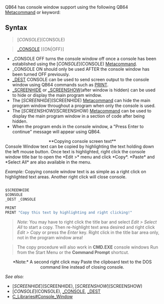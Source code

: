 QB64 has console window support using the following QB64 [Metacommand](Metacommand) or keyword:

## Syntax

>  [$CONSOLE]($CONSOLE)

>  [_CONSOLE](_CONSOLE) [{ON|OFF}]


* _CONSOLE OFF turns the console window off once a console has been established using the [$CONSOLE]($CONSOLE) [Metacommand](Metacommand).
* _CONSOLE ON should only be used AFTER the console window has been turned OFF previously.
* [_DEST](_DEST) CONSOLE can be used to send screen output to the console window using QB64 commands such as [PRINT](PRINT).
* [_SCREENHIDE](_SCREENHIDE) or [_SCREENSHOW](_SCREENSHOW)(after window is hidden) can be used to hide or display the main program window.
* The [$SCREENHIDE]($SCREENHIDE) [Metacommand](Metacommand) can hide the main program window throughout a program when only the console is used.
* The [$SCREENSHOW]($SCREENSHOW) [Metacommand](Metacommand) can be used to display the main program window in a section of code after being hidden.
* When the program ends in the console window, a "Press Enter to continue" message will appear using QB64.


<center>**Copying console screen text**</center>
Console Window text can be copied by highlighting the text holding down the left mouse button. Once text is highlighted, right click the console window title bar to open the *Edit >* menu and click *Copy*. *Paste* and *Select All* are also available in the menu.

*Example:* Copying console window text is as simple as a right click on highlighted text areas. Another right click will close console.

```vb

$SCREENHIDE
$CONSOLE
_DEST _CONSOLE

PRINT
PRINT "Copy this text by highlighting and right clicking!" 

```
>  *Note:* You may have to right click the title bar and select *Edit > Select All* to start a copy. Then re-highlight text area desired and right click *Edit > Copy* or press the *Enter* key. Right click in the title bar area only, not in the program window area!


>  The copy procedure will also work in **CMD.EXE** console windows Run from the Start Menu or the **Command Prompt** shortcut. 

<center>*Note:* A second right click may Paste the clipboard text to the DOS command line instead of closing console.</center>


*See also:*
* [$SCREENHIDE]($SCREENHIDE), [$SCREENSHOW]($SCREENSHOW)
* [$CONSOLE]($CONSOLE), [_CONSOLE](_CONSOLE), [_DEST](_DEST)
* [C_Libraries#Console_Window](C_Libraries#Console_Window)





